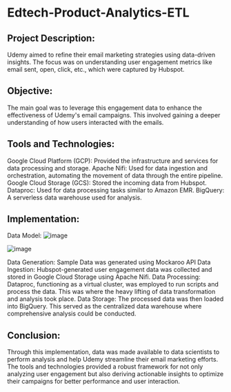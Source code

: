 # Edtech-Product-Analytics-ETL

## Project Description:
Udemy aimed to refine their email marketing strategies using data-driven insights. The focus was on understanding user engagement metrics like email sent, open, click, etc., which were captured by Hubspot.

## Objective:
The main goal was to leverage this engagement data to enhance the effectiveness of Udemy's email campaigns. This involved gaining a deeper understanding of how users interacted with the emails.

## Tools and Technologies:
Google Cloud Platform (GCP): Provided the infrastructure and services for data processing and storage.
Apache Nifi: Used for data ingestion and orchestration, automating the movement of data through the entire pipeline.
Google Cloud Storage (GCS): Stored the incoming data from Hubspot.
Dataproc: Used for data processing tasks similar to Amazon EMR.
BigQuery: A serverless data warehouse used for analysis.

## Implementation:

Data Model:
![image](https://github.com/abhi-nambiar/Edtech-Product-Analytics-ETL/assets/123143416/607d1926-7626-42a4-894d-7408e868889f)

![image](https://github.com/abhi-nambiar/Edtech-Product-Analytics-ETL/assets/123143416/252af063-0c80-47f2-a90e-b27359ffc875)

Data Generation: Sample Data was generated using Mockaroo API
Data Ingestion: Hubspot-generated user engagement data was collected and stored in Google Cloud Storage using Apache Nifi.
Data Processing: Dataproc, functioning as a virtual cluster, was employed to run scripts and process the data. This was where the heavy lifting of data transformation and analysis took place.
Data Storage: The processed data was then loaded into BigQuery. This served as the centralized data warehouse where comprehensive analysis could be conducted.

## Conclusion:
Through this implementation, data was made available to data scientists to perform analysis and help Udemy streamline their email marketing efforts. The tools and technologies provided a robust framework for not only analyzing user engagement but also deriving actionable insights to optimize their campaigns for better performance and user interaction.
